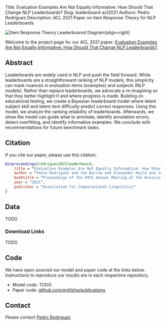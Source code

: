 Title: Evaluation Examples Are Not Equally Informative: How Should That Change NLP Leaderboards?
Slug: leaderboard-acl2021
Authors: Pedro Rodriguez
Description: ACL 2021 Paper on Item Response Theory for NLP Leaderboards

![Item Response Theory Leaderboarod Diagram](/static/images/curiosity-dialog.png){align=right}

Welcome to the project page for our ACL 2021 paper: [Evaluation Examples Are Not Equally Informative: How Should That Change NLP Leaderboards?]().

## Abstract

Leaderboards are widely used in NLP and push the field forward. While leaderboards are a straightforward ranking of NLP models, this simplicity can mask nuances in evaluation items (examples) and subjects (NLP models). Rather than replace leaderboards, we advocate a re-imagining so that they better highlight if and where progress is made. Building on educational testing, we create a Bayesian leaderboard model where latent subject skill and latent item difficulty predict correct responses. Using this model, we analyze the ranking reliability of leaderboards. Afterwards, we show the model can guide what to annotate, identify annotation errors, detect overfitting, and identify informative examples. We conclude with recommendations for future benchmark tasks.

## Citation

If you cite our paper, please use this citation:

```bib
@inproceedings{rodriguez2021leaderboard,
    title = "Evaluation Examples Are Not Equally Informative: How Should That Change NLP Leaderboards?",
    author = "Pedro Rodriguez and Joe Barrow and Alexander Hoyle and John P. Lalor and Robin Jia and Jordan Boyd-Graber",
    booktitle = "Proceedings of the 59th Annual Meeting of the Association for Computational Linguistics",
    year = "2021",
    publisher = "Association for Computational Linguistics"
}
```

## Data

TODO


### Download Links

TODO

## Code

We have open sourced our model and paper code at the links below.
Instructions to reproduce our results are in each respective repository.

* Model code: TODO
* Paper code: [github.com/entilzha/publications](https://github.com/entilzha/publications)

## Contact

Please contact <a target="_blank" href="https://mailhide.io/e/wbfjM">Pedro Rodriguez</a>
